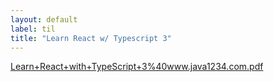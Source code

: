 ```yaml
---
layout: default
label: til
title: "Learn React w/ Typescript 3"
---
```


[Learn+React+with+TypeScript+3%40www.java1234.com.pdf](https://github.com/namtx/til/files/2989153/Learn%2BReact%2Bwith%2BTypeScript%2B3.40www.java1234.com.pdf)


